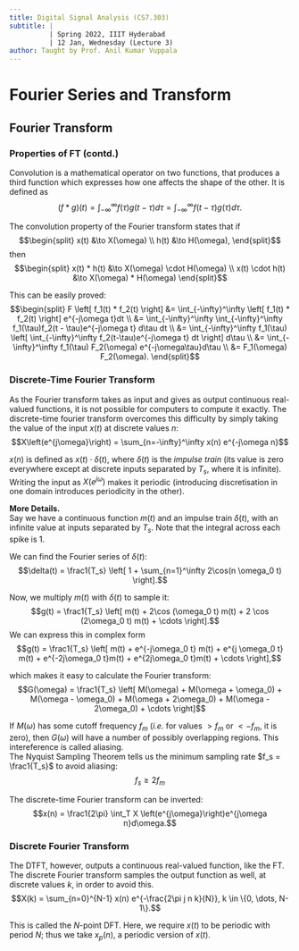 ```yaml
---
title: Digital Signal Analysis (CS7.303)
subtitle: |
          | Spring 2022, IIIT Hyderabad
          | 12 Jan, Wednesday (Lecture 3)
author: Taught by Prof. Anil Kumar Vuppala
---
```


# Fourier Series and Transform
## Fourier Transform
### Properties of FT (contd.)
Convolution is a mathematical operator on two functions, that produces a third function which expresses how one affects the shape of the other. It is defined as
$$(f * g)(t) = \int_{-\infty}^\infty f(\tau)g(t - \tau)d\tau = \int_{-\infty}^\infty f(t-\tau)g(\tau)d\tau.$$

The convolution property of the Fourier transform states that if
$$\begin{split}
x(t) &\to X(\omega) \\
h(t) &\to H(\omega), \end{split}$$
then
$$\begin{split}
x(t) * h(t) &\to X(\omega) \cdot H(\omega) \\
x(t) \cdot h(t) &\to X(\omega) * H(\omega) \end{split}$$

This can be easily proved:
$$\begin{split}
F \left[ f_1(t) * f_2(t) \right] &= \int_{-\infty}^\infty \left[ f_1(t) * f_2(t) \right] e^{-j\omega t}dt \\
&= \int_{-\infty}^\infty \int_{-\infty}^\infty f_1(\tau)f_2(t - \tau)e^{-j\omega t} d\tau dt \\
&= \int_{-\infty}^\infty f_1(\tau) \left[ \int_{-\infty}^\infty f_2(t-\tau)e^{-j\omega t} dt \right] d\tau \\
&= \int_{-\infty}^\infty f_1(\tau) F_2(\omega) e^{-j\omega\tau}d\tau \\
&= F_1(\omega) F_2(\omega). \end{split}$$

### Discrete-Time Fourier Transform
As the Fourier transform takes as input and gives as output continuous real-valued functions, it is not possible for computers to compute it exactly. The discrete-time fourier transform overcomes this difficulty by simply taking the value of the input $x(t)$ at discrete values $n$:
$$X\left(e^{j\omega}\right) = \sum_{n=-\infty}^\infty x(n) e^{-j\omega n}$$

$x(n)$ is defined as $x(t) \cdot \delta(t)$, where $\delta(t)$ is the *impulse train* (its value is zero everywhere except at discrete inputs separated by $T_s$, where it is infinite). Writing the input as $X\left(e^{j\omega}\right)$ makes it periodic (introducing discretisation in one domain introduces periodicity in the other).  

**More Details.**  
Say we have a continuous function $m(t)$ and an impulse train $\delta(t)$, with an infinite value at inputs separated by $T_s$. Note that the integral across each spike is 1.  

We can find the Fourier series of $\delta(t)$:
$$\delta(t) = \frac1{T_s} \left[ 1 + \sum_{n=1}^\infty 2\cos(n \omega_0 t) \right].$$

Now, we multiply $m(t)$ with $\delta(t)$ to sample it:
$$g(t) = \frac1{T_s} \left[ m(t) + 2\cos (\omega_0 t) m(t) + 2 \cos (2\omega_0 t) m(t) + \cdots \right].$$
We can express this in complex form
$$g(t) = \frac1{T_s} \left[ m(t) + e^{-j\omega_0 t} m(t) + e^{j \omega_0 t} m(t) + e^{-2j\omega_0 t}m(t) + e^{2j\omega_0 t}m(t) + \cdots \right],$$

which makes it easy to calculate the Fourier transform:
$$G(\omega) = \frac1{T_s} \left[ M(\omega) + M(\omega + \omega_0) + M(\omega - \omega_0) + M(\omega + 2\omega_0) + M(\omega - 2\omega_0) + \cdots \right]$$

If $M(\omega)$ has some cutoff frequency $f_m$ (*i.e.* for values $> f_m$ or $< -f_m$, it is zero), then $G(\omega)$ will have a number of possibly overlapping regions. This intereference is called aliasing.  
The Nyquist Sampling Theorem tells us the minimum sampling rate $f_s = \frac1{T_s}$ to avoid aliasing:
$$f_s \geq 2f_m$$

The discrete-time Fourier transform can be inverted:
$$x(n) = \frac1{2\pi} \int_T X \left(e^{j\omega}\right)e^{j\omega n}d\omega.$$

### Discrete Fourier Transform
The DTFT, however, outputs a continuous real-valued function, like the FT. The discrete Fourier transform samples the output function as well, at discrete values $k$, in order to avoid this.
$$X(k) = \sum_{n=0}^{N-1} x(n) e^{-\frac{2\pi j n k}{N}}, k \in \{0, \dots, N-1\}.$$

This is called the $N$-point DFT. Here, we require $x(t)$ to be periodic with period $N$; thus we take $x_p(n)$, a periodic version of $x(t)$.
